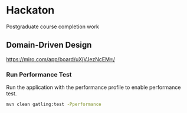 # Hackaton
Postgraduate course completion work

## Domain-Driven Design
https://miro.com/app/board/uXjVJezNcEM=/

### Run Performance Test
Run the application with the performance profile to enable performance test.
```bash
mvn clean gatling:test -Pperformance
```
